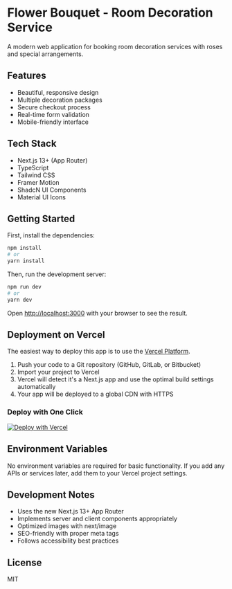 # Flower Bouquet - Room Decoration Service

A modern web application for booking room decoration services with roses and special arrangements.

## Features

- Beautiful, responsive design
- Multiple decoration packages
- Secure checkout process
- Real-time form validation
- Mobile-friendly interface

## Tech Stack

- Next.js 13+ (App Router)
- TypeScript
- Tailwind CSS
- Framer Motion
- ShadcN UI Components
- Material UI Icons

## Getting Started

First, install the dependencies:

```bash
npm install
# or
yarn install
```

Then, run the development server:

```bash
npm run dev
# or
yarn dev
```

Open [http://localhost:3000](http://localhost:3000) with your browser to see the result.

## Deployment on Vercel

The easiest way to deploy this app is to use the [Vercel Platform](https://vercel.com).

1. Push your code to a Git repository (GitHub, GitLab, or Bitbucket)
2. Import your project to Vercel
3. Vercel will detect it's a Next.js app and use the optimal build settings automatically
4. Your app will be deployed to a global CDN with HTTPS

### Deploy with One Click

[![Deploy with Vercel](https://vercel.com/button)](https://vercel.com/new/clone?repository-url=https://github.com/yourusername/flowerboquet)

## Environment Variables

No environment variables are required for basic functionality. If you add any APIs or services later, add them to your Vercel project settings.

## Development Notes

- Uses the new Next.js 13+ App Router
- Implements server and client components appropriately
- Optimized images with next/image
- SEO-friendly with proper meta tags
- Follows accessibility best practices

## License

MIT
